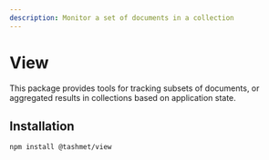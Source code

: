 ```yaml
---
description: Monitor a set of documents in a collection
---
```


# View

This package provides tools for tracking subsets of documents, or aggregated results in collections based on application state.

## Installation

```text
npm install @tashmet/view
```

